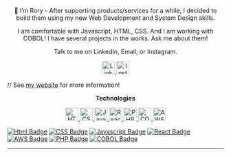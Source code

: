 

<p align="center">
👋 I’m Rory - After supporting products/services for a while, I decided to build them using my new Web Development and System Design skills.
</p>

<p align="center">
  I am comfortable with Javascript, HTML, CSS. And I am working with COBOL! I have several projects in the works. Ask me about them! 
</p>

<p align="center">
  Talk to me on LinkedIn, Email, or Instagram.
</p>

<!---
roryparker/roryparker is a ✨ special ✨ repository because its `README.md` (this file) appears on your GitHub profile.
You can click the Preview link to take a look at your changes.
--->

<p align="center">
  <a target = "_blank" href="https://www.linkedin.com/in/roryp/">
    <img src = "https://img.icons8.com/nolan/64/linkedin.png" width="30px;" alt="LinkedIn" />
  </a>
  <a target = "_blank" href="https://www.instagram.com/rorysethparker/">
    <img src = "https://img.icons8.com/nolan/64/instagram-new.png" width="30px;" alt="Instagram" />
  </a>
</p>

// See [my website](xxxxxxxxxxxxxxxx) for more information!

<p align="center">
  <strong> Technologies </strong>
</p>

<p align="center">
  <a target = "_blank" href="https://www.linkedin.com/in/roryp/">
    <img src = "https://img.icons8.com/color/48/000000/html-5.png" width="30px;" alt="HTML5" />
  </a>
  <a target = "_blank" href="https://www.instagram.com/rorysethparker/">
    <img src = "https://img.icons8.com/color/48/000000/css3.png" width="30px;" alt="CSS3" />
  </a>
    <a target = "_blank" href="https://www.instagram.com/rorysethparker/">
    <img src = "https://img.icons8.com/color/48/000000/javascript--v1.png" width="30px;" alt="Javascript" />
  </a>
    <a target = "_blank" href="https://www.instagram.com/rorysethparker/">
    <img src = "https://img.icons8.com/officel/16/000000/react.png" width="30px;" alt="React" />
  </a>
    <a target = "_blank" href="https://www.instagram.com/rorysethparker/">
    <img src = "https://img.icons8.com/dusk/64/000000/php-logo.png" width="30px;" alt="PHP" />
  </a>
    <a target = "_blank" href="https://www.instagram.com/rorysethparker/">
    <img src = "https://img.icons8.com/external-icongeek26-outline-colour-icongeek26/64/000000/external-triceratops-animal-head-icongeek26-linear-colour-icongeek26.png" width="30px;" alt="COBOL" />
  </a>
    <a target = "_blank" href="https://www.instagram.com/rorysethparker/">
    <img src = "https://img.icons8.com/color/48/000000/amazon-web-services.png" width="30px;" alt="AWS" />
  </a>
</p>


[![Html Badge](https://img.shields.io/static/v1?label=|&message=HTML5&color=orange&style=plastic&logo=html5)](#) [![CSS Badge](https://img.shields.io/static/v1?label=|&message=CSS3&color=blue&style=plastic&logo=css3)](#) [![Javascript Badge](https://img.shields.io/static/v1?label=|&message=JAVASCRIPT&color=yellow&style=plastic&logo=javascript)](#) [![React Badge](https://img.shields.io/static/v1?label=|&message=REACT.JS&color=lightblue&style=plastic&logo=react)](#) [![AWS Badge](https://img.shields.io/static/v1?label=|&message=AWS&color=cdd148&style=plastic&logo=amazon)](#) [![PHP Badge](https://img.shields.io/static/v1?label=|&message=PHP&color=70a1ff&style=plastic&logo=php)](#) [![COBOL Badge](https://img.shields.io/static/v1?label=|&message=COBOL&color=cdd148&style=plastic&logo=cobol)](#)


---
